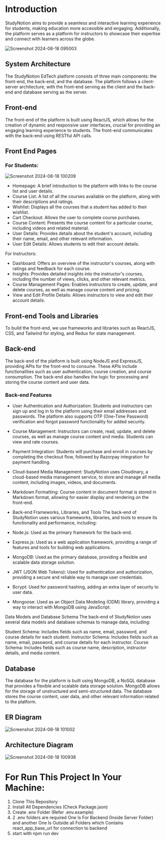 # Introduction
StudyNotion aims to provide a seamless and interactive learning experience for students, making education more accessible and engaging. Additionally, the platform serves as a platform for instructors to showcase their expertise and connect with learners across the globe.

![Screenshot 2024-08-18 095003](https://github.com/user-attachments/assets/557c25d4-37de-4c96-921a-0596c1d6578b)

## System Architecture
The StudyNotion EdTech platform consists of three main components: the front-end, the back-end, and the database. The platform follows a client-server architecture, with the front-end serving as the client and the back-end and database serving as the server.

## Front-end
The front-end of the platform is built using ReactJS, which allows for the creation of dynamic and responsive user interfaces, crucial for providing an engaging learning experience to students. The front-end communicates with the back-end using RESTful API calls.

## Front End Pages
### For Students:

![Screenshot 2024-08-18 100209](https://github.com/user-attachments/assets/784eb791-360e-47a1-aef8-c259eecc8bad)


* Homepage: A brief introduction to the platform with links to the course list and user details.
* Course List: A list of all the courses available on the platform, along with their descriptions and ratings.
* Wishlist: Displays all the courses that a student has added to their wishlist.
* Cart Checkout: Allows the user to complete course purchases.
* Course Content: Presents the course content for a particular course, including videos and related material.
* User Details: Provides details about the student's account, including their name, email, and other relevant information.
* User Edit Details: Allows students to edit their account details.
  
For Instructors:

* Dashboard: Offers an overview of the instructor's courses, along with ratings and feedback for each course.
* Insights: Provides detailed insights into the instructor's courses, including the number of views, clicks, and other relevant metrics.
* Course Management Pages: Enables instructors to create, update, and delete courses, as well as manage course content and pricing.
* View and Edit Profile Details: Allows instructors to view and edit their account details.

## Front-end Tools and Libraries

To build the front-end, we use frameworks and libraries such as ReactJS, CSS, and Tailwind for styling, and Redux for state management.

## Back-end
The back-end of the platform is built using NodeJS and ExpressJS, providing APIs for the front-end to consume. These APIs include functionalities such as user authentication, course creation, and course consumption. The back-end also handles the logic for processing and storing the course content and user data.

### Back-end Features
* User Authentication and Authorization: Students and instructors can sign up and log in to the platform using their email addresses and passwords. The platform also supports OTP (One-Time Password) verification and forgot password functionality for added security.
* Course Management: Instructors can create, read, update, and delete courses, as well as manage course content and media. Students can view and rate courses.
* Payment Integration: Students will purchase and enroll in courses by completing the checkout flow, followed by Razorpay integration for payment handling.
* Cloud-based Media Management: StudyNotion uses Cloudinary, a cloud-based media management service, to store and manage all media content, including images, videos, and documents.
* Markdown Formatting: Course content in document format is stored in Markdown format, allowing for easier display and rendering on the front-end.
  
* Back-end Frameworks, Libraries, and Tools
The back-end of StudyNotion uses various frameworks, libraries, and tools to ensure its functionality and performance, including:

* Node.js: Used as the primary framework for the back-end.
* Express.js: Used as a web application framework, providing a range of features and tools for building web applications.
* MongoDB: Used as the primary database, providing a flexible and scalable data storage solution.
* JWT (JSON Web Tokens): Used for authentication and authorization, providing a secure and reliable way to manage user credentials.
* Bcrypt: Used for password hashing, adding an extra layer of security to user data.
* Mongoose: Used as an Object Data Modeling (ODM) library, providing a way to interact with MongoDB using JavaScript.
  
Data Models and Database Schema
The back-end of StudyNotion uses several data models and database schemas to manage data, including:

Student Schema: Includes fields such as name, email, password, and course details for each student.
Instructor Schema: Includes fields such as name, email, password, and course details for each instructor.
Course Schema: Includes fields such as course name, description, instructor details, and media content.

## Database
The database for the platform is built using MongoDB, a NoSQL database that provides a flexible and scalable data storage solution. MongoDB allows for the storage of unstructured and semi-structured data. The database stores the course content, user data, and other relevant information related to the platform.
## ER Diagram 

![Screenshot 2024-08-18 101002](https://github.com/user-attachments/assets/43565373-546b-40b1-8118-3b4760357f47)

## Architecture Diagram

![Screenshot 2024-08-18 100938](https://github.com/user-attachments/assets/0632ceaf-bfc6-4b3c-bcdf-3e0ef692c9b2)

# For Run This Project In Your Machine: 
1) Clone This Repository
2) Install All Dependencies (Check Package.json)
3) Create .env Folder (Refer .env.example)
4) 2 .env folders are required One Is For Backend (Inside Server Folder) and another One Is Outside all Folders which Contains react_app_base_url for connection to backend
5) start with npm run dev 


